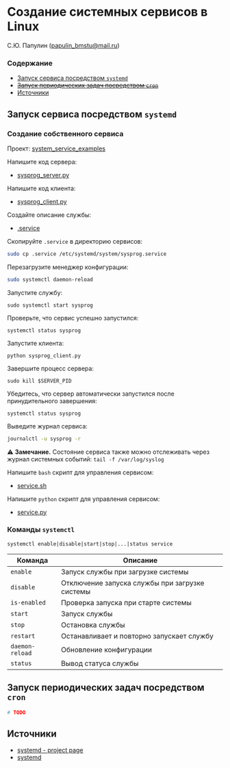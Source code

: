 # Создание системных сервисов в Linux

C.Ю. Папулин (papulin_bmstu@mail.ru)

### Содержание

- [Запуск сервиса посредством `systemd`](#Запуск-сервиса-посредством-`systemd`)
- [~~Запуск периодических задач посредством `cron`~~](#Запуск-периодических-задач-посредством-`cron`)
- [Источники](#Источники)


## Запуск сервиса посредством `systemd`

### Создание собственного сервиса 

Проект: [system_service_examples](../projects/system_service_examples)

Напишите код сервера:
- [sysprog_server.py](../projects/system_service_examples/sysprog_server.py)

Напишите код клиента:
- [sysprog_client.py](../projects/system_service_examples/sysprog_client.py)

Создайте описание службы:
- [.service](../projects/system_service_examples/.service)

Скопируйте `.service` в директорию сервисов:

```bash
sudo cp .service /etc/systemd/system/sysprog.service
```

Перезагрузите менеджер конфигурации:

```bash
sudo systemctl daemon-reload
```

Запустите службу:

```
sudo systemctl start sysprog
```

Проверьте, что сервис успешно запустился:

```
systemctl status sysprog
```

Запустите клиента:

```
python sysprog_client.py
```

Завершите процесс сервера:

```
sudo kill $SERVER_PID
```

Убедитесь, что сервер автоматически запустился после принудительного завершения:

```
systemctl status sysprog
```

Выведите журнал сервиса:

```bash
journalctl -u sysprog -r
```


⚠️ **Замечание.** Состояние сервиса также можно отслеживать через журнал системных событий: `tail -f /var/log/syslog`


Напишите `bash` скрипт для управления сервисом:

- [service.sh](../projects/system_service_examples/service.sh)

Напишите `python` скрипт для управления сервисом:

- [service.py](../projects/system_service_examples/service.py)



### Команды `systemctl`

```
systemctl enable|disable|start|stop|...|status service
```

|Команда|Описание|
|-|-|
|`enable`|Запуск службы при загрузке системы|
|`disable`|Отключение запуска службы при загрузке системы|
|`is-enabled`|Проверка запуска при старте системы|
|`start`|Запуск службы|
|`stop`|Остановка службы|
|`restart`|Останавливает и повторно запускает службу|
|`daemon-reload`|Обновление конфигурации|
|`status`|Вывод статуса службы|


## Запуск периодических задач посредством `cron`

```bash
# TODO
```


## Источники

- [systemd - project page](https://systemd.io/)
- [systemd](https://wiki.archlinux.org/title/systemd)